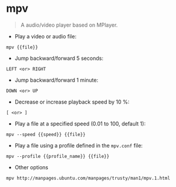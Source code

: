 # mpv

> A audio/video player based on MPlayer.

- Play a video or audio file:

`mpv {{file}}`

- Jump backward/forward 5 seconds:

`LEFT <or> RIGHT`

- Jump backward/forward 1 minute:

`DOWN <or> UP`

- Decrease or increase playback speed by 10 %:

`[ <or> ]`

- Play a file at a specified speed (0.01 to 100, default 1):

`mpv --speed {{speed}} {{file}}`

- Play a file using a profile defined in the `mpv.conf` file:

`mpv --profile {{profile_name}} {{file}}`
- Other options

`mpv http://manpages.ubuntu.com/manpages/trusty/man1/mpv.1.html`


